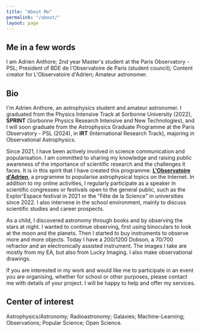 ```yaml
---
title: "About Me"
permalink: "/about/"
layout: page
---
```


## Me in a few words

I am Adrien Anthore; 2nd year Master's student at the Paris Observatory - PSL; President of BDE de l'Observatoire de Paris (student council); Content creator for L'Observatoire d'Adrien; Amateur astronomer.

## Bio

I'm Adrien Anthore, an astrophysics student and amateur astronomer. I graduated from the Physics Intensive Track at Sorbonne University (2022), **SPRINT** (Sorbonne Physics Research Intensive and New Technologies), and I will soon graduate from the Astrophysics Graduate Programme at the Paris Observatory - PSL (2024), in **IRT** (International Research Track), majoring in Observational Astrophysics.

Since 2021, I have been actively involved in science communication and popularisation. I am committed to sharing my knowledge and raising public awareness of the importance of scientific research and the challenges it faces. It is in this spirit that I have created this programme: [**L'Observatoire d'Adrien**](https://linktr.ee/lobservatoiredadrien), a programme to popularise astrophysical topics on the Internet. In addition to my online activities, I regularly participate as a speaker in scientific congresses or festivals open to the general public, such as the Explor'Espace festival in 2021 or the "Fête de la Science" in universities since 2022. I also intervene in the school environment, mainly to discuss scientific studies and career prospects.

As a child, I discovered astronomy through books and by observing the stars at night.
I wanted to continue observing, first using binoculars to look at the moon and the planets.
Then I started to buy instruments to observe more and more objects.
Today I have a 200/1200 Dobson, a 70/700 refractor and an electronically assisted instrument.
The images I take are mostly from my EA, but also from Lucky Imaging.
I also make observational drawings.

If you are interested in my work and would like me to participate in an event you are organising, whether for school or other purposes, please contact me with details of your project. I will be happy to help and offer my services.

## Center of interest

Astrophysics/Astronomy; Radioastronomy; Galaxies; Machine-Learning; Observations; Popular Science; Open Science.
